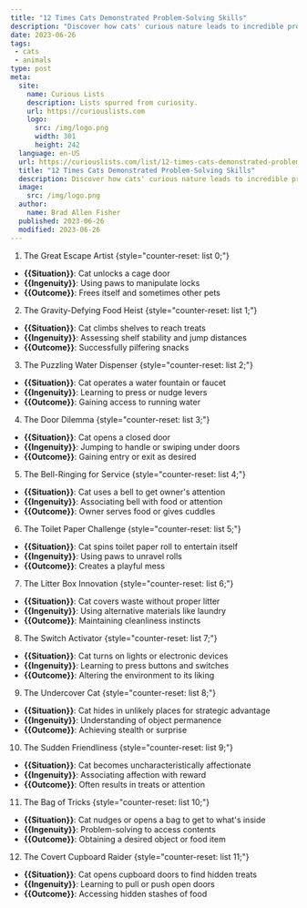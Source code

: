 ```yaml
---
title: "12 Times Cats Demonstrated Problem-Solving Skills"
description: "Discover how cats' curious nature leads to incredible problem-solving skills. From opening doors to finding hidden treats, these feline geniuses know no bounds."
date: 2023-06-26
tags:
 - cats
 - animals
type: post
meta:
  site:
    name: Curious Lists
    description: Lists spurred from curiosity.
    url: https://curiouslists.com
    logo:
      src: /img/logo.png
      width: 301
      height: 242
  language: en-US
  url: https://curiouslists.com/list/12-times-cats-demonstrated-problem-solving-skills
  title: "12 Times Cats Demonstrated Problem-Solving Skills"
  description: Discover how cats' curious nature leads to incredible problem-solving skills. From opening doors to finding hidden treats, these feline geniuses know no bounds.
  image:
    src: /img/logo.png
  author:
    name: Brad Allen Fisher
  published: 2023-06-26
  modified: 2023-06-26
---
```



1. The Great Escape Artist {style="counter-reset: list 0;"}
  - **{{Situation}}**: Cat unlocks a cage door
  - **{{Ingenuity}}**: Using paws to manipulate locks
  - **{{Outcome}}**: Frees itself and sometimes other pets

2. The Gravity-Defying Food Heist {style="counter-reset: list 1;"}
  - **{{Situation}}**: Cat climbs shelves to reach treats
  - **{{Ingenuity}}**: Assessing shelf stability and jump distances
  - **{{Outcome}}**: Successfully pilfering snacks

3. The Puzzling Water Dispenser {style="counter-reset: list 2;"}
  - **{{Situation}}**: Cat operates a water fountain or faucet
  - **{{Ingenuity}}**: Learning to press or nudge levers
  - **{{Outcome}}**: Gaining access to running water

4. The Door Dilemma {style="counter-reset: list 3;"}
  - **{{Situation}}**: Cat opens a closed door
  - **{{Ingenuity}}**: Jumping to handle or swiping under doors
  - **{{Outcome}}**: Gaining entry or exit as desired

5. The Bell-Ringing for Service {style="counter-reset: list 4;"}
  - **{{Situation}}**: Cat uses a bell to get owner's attention
  - **{{Ingenuity}}**: Associating bell with food or attention
  - **{{Outcome}}**: Owner serves food or gives cuddles

6. The Toilet Paper Challenge {style="counter-reset: list 5;"}
  - **{{Situation}}**: Cat spins toilet paper roll to entertain itself
  - **{{Ingenuity}}**: Using paws to unravel rolls
  - **{{Outcome}}**: Creates a playful mess

7. The Litter Box Innovation {style="counter-reset: list 6;"}
  - **{{Situation}}**: Cat covers waste without proper litter
  - **{{Ingenuity}}**: Using alternative materials like laundry
  - **{{Outcome}}**: Maintaining cleanliness instincts

8. The Switch Activator {style="counter-reset: list 7;"}
  - **{{Situation}}**: Cat turns on lights or electronic devices
  - **{{Ingenuity}}**: Learning to press buttons and switches
  - **{{Outcome}}**: Altering the environment to its liking

9. The Undercover Cat {style="counter-reset: list 8;"}
  - **{{Situation}}**: Cat hides in unlikely places for strategic advantage
  - **{{Ingenuity}}**: Understanding of object permanence
  - **{{Outcome}}**: Achieving stealth or surprise

10. The Sudden Friendliness {style="counter-reset: list 9;"}
  - **{{Situation}}**: Cat becomes uncharacteristically affectionate
  - **{{Ingenuity}}**: Associating affection with reward
  - **{{Outcome}}**: Often results in treats or attention

11. The Bag of Tricks {style="counter-reset: list 10;"}
  - **{{Situation}}**: Cat nudges or opens a bag to get to what's inside
  - **{{Ingenuity}}**: Problem-solving to access contents
  - **{{Outcome}}**: Obtaining a desired object or food item

12. The Covert Cupboard Raider {style="counter-reset: list 11;"}
  - **{{Situation}}**: Cat opens cupboard doors to find hidden treats
  - **{{Ingenuity}}**: Learning to pull or push open doors
  - **{{Outcome}}**: Accessing hidden stashes of food